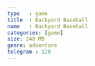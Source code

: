 ```yaml
---
type   : game
title  : Backyard Baseball
name   : Backyard Baseball
categories: [game]
size: 240 MB
genre: adventure
telegram : 120
---
```



